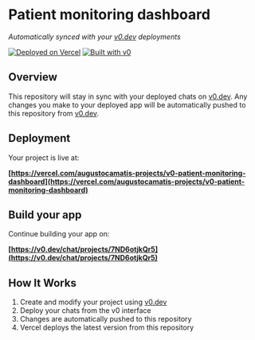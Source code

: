 # Patient monitoring dashboard

*Automatically synced with your [v0.dev](https://v0.dev) deployments*

[![Deployed on Vercel](https://img.shields.io/badge/Deployed%20on-Vercel-black?style=for-the-badge&logo=vercel)](https://vercel.com/augustocamatis-projects/v0-patient-monitoring-dashboard)
[![Built with v0](https://img.shields.io/badge/Built%20with-v0.dev-black?style=for-the-badge)](https://v0.dev/chat/projects/7ND6otjkQr5)

## Overview

This repository will stay in sync with your deployed chats on [v0.dev](https://v0.dev).
Any changes you make to your deployed app will be automatically pushed to this repository from [v0.dev](https://v0.dev).

## Deployment

Your project is live at:

**[https://vercel.com/augustocamatis-projects/v0-patient-monitoring-dashboard](https://vercel.com/augustocamatis-projects/v0-patient-monitoring-dashboard)**

## Build your app

Continue building your app on:

**[https://v0.dev/chat/projects/7ND6otjkQr5](https://v0.dev/chat/projects/7ND6otjkQr5)**

## How It Works

1. Create and modify your project using [v0.dev](https://v0.dev)
2. Deploy your chats from the v0 interface
3. Changes are automatically pushed to this repository
4. Vercel deploys the latest version from this repository